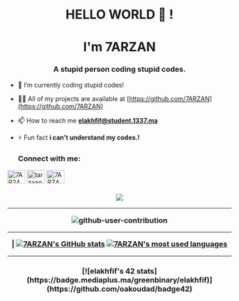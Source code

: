 <h1 align="center">HELLO WORLD  👋 !
<h1 align="center"> I'm 7ARZAN</h1>
<h3 align="center">A stupid person coding stupid codes.</h3>
  
  
- 🔭 I’m currently coding stupid codes!

- 👨‍💻 All of my projects are available at [https://github.com/7ARZAN](https://github.com/7ARZAN)

- 📫 How to reach me **elakhfif@student.1337.ma**

- ⚡ Fun fact  **i can't understand my codes.!**
  
 
  <h3 align="left">Connect with me:</h3>
<p align="left">
<a href="https://twitter.com/in/7AR24N" target="blank"><img align="center" src="https://raw.githubusercontent.com/rahuldkjain/github-profile-readme-generator/master/src/images/icons/Social/twitter-alt.svg" alt="7AR24N" height="30" width="40" /></a>
<a href="https://instagram.com/tarzaannnnnn" target="blank"><img align="center" src="https://raw.githubusercontent.com/rahuldkjain/github-profile-readme-generator/master/src/images/icons/Social/instagram.svg" alt="tarzaannnnnn" height="30" width="40" /></a>
<a href="https://discord.gg/7ARZAN#3357" target="blank"><img align="center" src="https://raw.githubusercontent.com/rahuldkjain/github-profile-readme-generator/master/src/images/icons/Social/discord.svg" alt="7ARZAN#3357" height="30" width="40" /></a>
</p>
  
  
  <h3 align="center"
  Visitor count<br>
  <img src="https://profile-counter.glitch.me/7ARZAN/count.svg" />
</p>


---------------

![github-user-contribution](https://user-images.githubusercontent.com/58959408/157782696-8bc9ca49-ca61-4ab5-8b83-49c4e76c1a8f.svg)

</div>

---------------

| [![7ARZAN's GitHub stats](https://github-readme-stats.vercel.app/api?username=7ARZAN&count_private=true&show_icons=true&hide=issues&hide_border=true&theme=jolly)](https://github.com/7ARZAN?tab=repositories) [![7ARZAN's most used languages](https://github-readme-stats.vercel.app/api/top-langs/?username=7ARZAN&layout=compact&hide_border=true&theme=jolly)](https://github.com/amaitou?tab=repositories)

---------------
<h3 align="center">
[![elakhfif's 42 stats](https://badge.mediaplus.ma/greenbinary/elakhfif)](https://github.com/oakoudad/badge42)
</h3>
